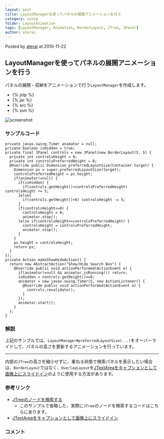 ```yaml
---
layout: post
title: LayoutManagerを使ってパネルの展開アニメーションを行う
category: swing
folder: LayoutAnimation
tags: [LayoutManager, Animation, BorderLayout, JTree, JPanel]
author: aterai
---
```


Posted by [aterai](http://terai.xrea.jp/aterai.html) at 2010-11-22

## LayoutManagerを使ってパネルの展開アニメーションを行う
パネルの展開・収納をアニメーションで行う`LayoutManager`を作成します。

- {% jnlp %}
- {% jar %}
- {% src %}
- {% svn %}

<!-- dummy comment line for breaking list -->

![screenshot](https://lh5.googleusercontent.com/_9Z4BYR88imo/TQTO_fTHG-I/AAAAAAAAAdQ/9SHzG18aVW0/s800/LayoutAnimation.png)

### サンプルコード
<pre class="prettyprint"><code>private javax.swing.Timer animator = null;
private boolean isHidden = true;
private final JPanel controls = new JPanel(new BorderLayout(5, 5) {
  private int controlsHeight = 0;
  private int controlsPreferredHeight = 0;
  @Override public Dimension preferredLayoutSize(Container target) {
    Dimension ps = super.preferredLayoutSize(target);
    controlsPreferredHeight = ps.height;
    if(animator!=null) {
      if(isHidden) {
        if(controls.getHeight()&lt;controlsPreferredHeight) controlsHeight += 5;
      }else{
        if(controls.getHeight()&gt;0) controlsHeight -= 5;
      }
      if(controlsHeight&lt;=0) {
        controlsHeight = 0;
        animator.stop();
      }else if(controlsHeight&gt;=controlsPreferredHeight) {
        controlsHeight = controlsPreferredHeight;
        animator.stop();
      }
    }
    ps.height = controlsHeight;
    return ps;
  }
});
private Action makeShowHideAction() {
  return new AbstractAction("Show/Hide Search Box") {
    @Override public void actionPerformed(ActionEvent e) {
      if(animator!=null &amp;&amp; animator.isRunning()) return;
      isHidden = controls.getHeight()==0;
      animator = new javax.swing.Timer(5, new ActionListener() {
        @Override public void actionPerformed(ActionEvent e) {
          controls.revalidate();
        }
      });
      animator.start();
    }
  };
}
</code></pre>

### 解説
上記のサンプルでは、`LayoutManager#preferredLayoutSize(...)`をオーバーライドして、パネルの高さを更新するアニメーションを行っています。

- - - -
内部の`JTree`の高さを縮小せずに、重ねる状態で検索パネルを表示したい場合は、`BorderLayout`ではなく、`OverlayLayout`を[JTextAreaをキャプションとして画像上にスライドイン](http://terai.xrea.jp/Swing/EaseInOut.html)のように使用する方法があります。

### 参考リンク
- [JTreeのノードを検索する](http://terai.xrea.jp/Swing/SearchBox.html)
    - このサンプルで省略した、実際に`JTree`のノードを検索するコードはこちらにあります。
- [JTextAreaをキャプションとして画像上にスライドイン](http://terai.xrea.jp/Swing/EaseInOut.html)

<!-- dummy comment line for breaking list -->

### コメント
